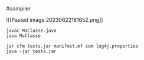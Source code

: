 #compiler

![[Pasted image 20230622161652.png]]


``` shell
javac MaClasse.java
java MaClasse
```

``` shell
jar cfm tests.jar manifest.mf com log4j.properties
java -jar tests.jar
```